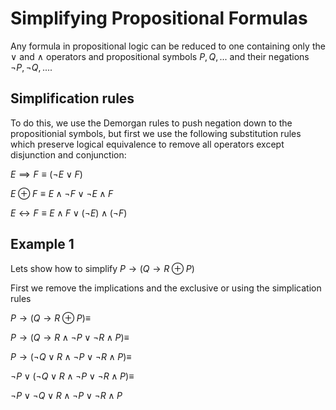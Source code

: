 # Simplifying Propositional Formulas
Any formula in propositional logic can be reduced to one containing only the $\vee$ and $\wedge$ operators
and propositional symbols $P,Q,...$ and their negations $\neg P, \neg Q, ...$.

## Simplification rules
To do this, we use the Demorgan rules to push negation down to the propositionial symbols,
but first we use the following substitution rules which preserve logical equivalence to remove all operators
except disjunction and conjunction:

$E \implies F \equiv (\neg E \vee F)$

$E \oplus F \equiv E\wedge \neg F \vee \neg E\wedge F$

$E \leftrightarrow F \equiv E\wedge F \vee (\neg E)\wedge (\neg F)$

## Example 1
Lets show how to simplify $P \rightarrow (Q \rightarrow  R\oplus P)$

First we remove the implications and the exclusive or using the simplication rules

$P \rightarrow (Q \rightarrow  R\oplus P) \equiv$

$P \rightarrow (Q \rightarrow  R\wedge \neg P \vee \neg R\wedge P) \equiv$

$P \rightarrow (\neg Q \vee  R\wedge \neg P \vee \neg R\wedge P) \equiv$

$\neg P \vee (\neg Q \vee  R\wedge \neg P \vee \neg R\wedge P) \equiv$

$\neg P \vee \neg Q \vee  R\wedge \neg P \vee \neg R\wedge P$
